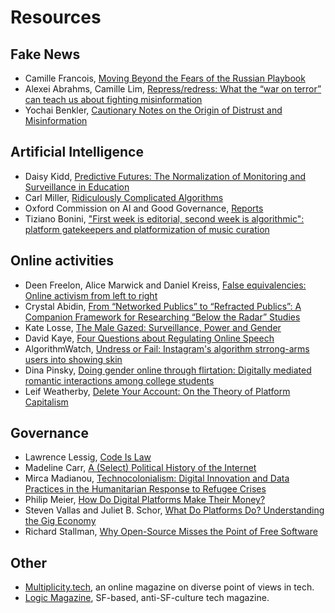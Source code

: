 # Resources

## Fake News

- Camille Francois, [Moving Beyond the Fears of the Russian Playbook](https://www.lawfareblog.com/moving-beyond-fears-russian-playbook)
- Alexei Abrahms, Camille Lim, [Repress/redress: What the “war on terror” can teach us about fighting misinformation](https://misinforeview.hks.harvard.edu/article/repress-redress-what-the-war-on-terror-can-teach-us-about-fighting-misinformation/)
- Yochai Benkler, [Cautionary Notes on the Origin of Distrust and Misinformation](https://mediawell.ssrc.org/expert-reflections/cautionary-notes-on-disinformation-benkler/)

## Artificial Intelligence

- Daisy Kidd, [Predictive Futures: The Normalization of Monitoring and Surveillance in Education](https://medium.com/@Info_Activism/predictive-futures-the-normalisation-of-monitoring-and-surveillance-in-education-c201e5a75f92)
- Carl Miller, [Ridiculously Complicated Algorithms](https://www.the-tls.co.uk/articles/ridiculously-complicated-algorithms/)
- Oxford Commission on AI and Good Governance, [Reports](https://oxcaigg.oii.ox.ac.uk/publications/)
- Tiziano Bonini, ["First week is editorial, second week is algorithmic": platform gatekeepers and platformization of music curation](https://osf.io/zp4wx/)

## Online activities

- Deen Freelon, Alice Marwick and Daniel Kreiss, [False equivalencies: Online activism from left to right](https://www.science.org/doi/abs/10.1126/science.abb2428)
- Crystal Abidin, [From “Networked Publics” to “Refracted Publics”: A Companion Framework for Researching “Below the Radar” Studies](https://journals.sagepub.com/doi/10.1177/2056305120984458)
- Kate Losse, [The Male Gazed: Surveillance, Power and Gender](https://modelviewculture.com/pieces/the-male-gazed)
- David Kaye, [Four Questions about Regulating Online Speech](https://onezero.medium.com/four-questions-about-online-hate-speech-ae3e0a134472)
- AlgorithmWatch, [Undress or Fail: Instagram's algorithm strrong-arms users into showing skin](https://algorithmwatch.org/en/instagram-algorithm-nudity/)
- Dina Pinsky, [Doing gender online through flirtation: Digitally mediated romantic interactions among college students](https://journals.openedition.org/reset/1303)
- Leif Weatherby, [Delete Your Account: On the Theory of Platform Capitalism](https://lareviewofbooks.org/article/delete-your-account-on-the-theory-of-platform-capitalism/)

## Governance

- Lawrence Lessig, [Code Is Law](https://www.harvardmagazine.com/2000/01/code-is-law-html)
- Madeline Carr, [A (Select) Political History of the Internet](https://link.springer.com/chapter/10.1057/9781137550248_3)
- Mirca Madianou, [Technocolonialism: Digital Innovation and Data Practices in the Humanitarian Response to Refugee Crises](https://journals.sagepub.com/doi/full/10.1177/2056305119863146)
- Philip Meier, [How Do Digital Platforms Make Their Money?](https://www.hiig.de/en/how-do-digital-platforms-make-their-money/)
- Steven Vallas and Juliet B. Schor, [What Do Platforms Do? Understanding the Gig Economy](https://www.annualreviews.org/doi/abs/10.1146/annurev-soc-121919-054857)
- Richard Stallman, [Why Open-Source Misses the Point of Free Software](https://www.gnu.org/philosophy/open-source-misses-the-point.html)


## Other

- [Multiplicity.tech](https://www.multiplicity.tech/index.html), an online magazine on diverse point of views in tech.
- [Logic Magazine](https://logicmag.io/), SF-based, anti-SF-culture tech magazine.
